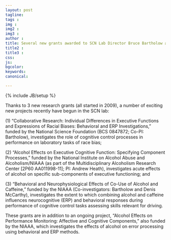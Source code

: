 ```yaml
---
layout: post
tagline: 
tags : 
img : 
img2 :
img3 : 
author : 
title: Several new grants awarded to SCN Lab Director Bruce Bartholow and colleagues
title2 : 
title3 : 
css: 
js: 
bgcolor: 
keywords: 
canonical:

---
```

{% include JB/setup %}

Thanks to 3 new research grants (all started in 2009), a number of exciting new projects recently have begun in the SCN lab: <!--readmore-->

(1) “Collaborative Research:  Individual Differences in Executive Functions and Expressions of Racial Biases: Behavioral and ERP Investigations,” funded by the National Science Foundation (BCS 0847872; Co-PI: Bartholow), investigates the role of cognitive control processes in performance on laboratory tasks of race bias;

(2) “Alcohol Effects on Executive Cognitive Function: Specifying Component Processes,” funded by the National Institute on Alcohol Abuse and Alcoholism/NIAAA (as part of the Multidisciplinary Alcoholism Research Center [2P60 AA011998-11]; PI: Andrew Heath), investigates acute effects of alcohol on specific sub-components of executive functioning; and

(3) “Behavioral and Neurophysiological Effects of Co-Use of Alcohol and Caffeine,” funded by the NIAAA (Co-investigators: Bartholow and Denis McCarthy), investigates the extent to which combining alcohol and caffeine influences neurocognitive (ERP) and behavioral responses during performance of cognitive control tasks assessing skills relevant for driving.

These grants are in addition to an ongoing project, “Alcohol Effects on Performance Monitoring: Affective and Cognitive Components,” also funded by the NIAAA, which investigates the effects of alcohol on error processing using behavioral and ERP methods.
